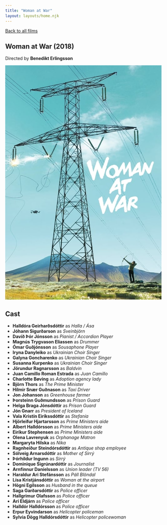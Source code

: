 ```yaml
---
title: "Woman at War"
layout: layouts/home.njk
---
```


<a href="../">Back to all films</a>

<article class="film">
  <h1>Woman at War (2018)</h1>

  <p class="director">
    Directed by <strong>Benedikt Erlingsson</strong>
  </p>

  <img src="../films/posters/woman-at-war.jpg" alt="">

  <h2>
    Cast
  </h2>
  <ul>
    <li><strong>Halldóra Geirharðsdóttir</strong> as <em>Halla / Ása</em></li>
<li><strong>Jóhann Sigurðarson</strong> as <em>Sveinbjörn</em></li>
<li><strong>Davíð Þór Jónsson</strong> as <em>Pianist / Accordion Player</em></li>
<li><strong>Magnús Trygvason Eliassen</strong> as <em>Drummer</em></li>
<li><strong>Ómar Guðjónsson</strong> as <em>Sousaphone Player</em></li>
<li><strong>Iryna Danyleiko</strong> as <em>Ukrainian Choir Singer</em></li>
<li><strong>Galyna Goncharenko</strong> as <em>Ukrainian Choir Singer</em></li>
<li><strong>Susanna Kurpenko</strong> as <em>Ukrainian Choir Singer</em></li>
<li><strong>Jörundur Ragnarsson</strong> as <em>Baldvin</em></li>
<li><strong>Juan Camillo Roman Estrada</strong> as <em>Juan Camillo</em></li>
<li><strong>Charlotte Bøving</strong> as <em>Adoption agency lady</em></li>
<li><strong>Björn Thors</strong> as <em>The Prime Minister</em></li>
<li><strong>Hilmir Snær Guðnason</strong> as <em>Taxi Driver</em></li>
<li><strong>Jon Johanson</strong> as <em>Greenhouse farmer</em></li>
<li><strong>Þorsteinn Guðmundsson</strong> as <em>Prison Guard</em></li>
<li><strong>Helga Braga Jónsdóttir</strong> as <em>Prison Guard</em></li>
<li><strong>Jón Gnarr</strong> as <em>President of Iceland</em></li>
<li><strong>Vala Kristín Eiríkssdóttir</strong> as <em>Stefanía</em></li>
<li><strong>Hjörleifur Hjartarsson</strong> as <em>Prime Ministers aide</em></li>
<li><strong>Albert Halldórsson</strong> as <em>Prime Ministers aide</em></li>
<li><strong>Eiríkur Stephensen</strong> as <em>Prime Ministers aide</em></li>
<li><strong>Olena Lavrenyuk</strong> as <em>Orphanage Matron</em></li>
<li><strong>Margaryta Hilska</strong> as <em>Nika</em></li>
<li><strong>Ragnheiður Steindórsdóttir</strong> as <em>Antique shop employee</em></li>
<li><strong>Sólveig Arnarsdóttir</strong> as <em>Mother of Sirrý</em></li>
<li><strong>Þórhildur Ingunn</strong> as <em>Sirrý</em></li>
<li><strong>Dominique Sigrúnardóttir</strong> as <em>Journalist</em></li>
<li><strong>Arnfinnur Daníelsson</strong> as <em>Union leader (TV 56)</em></li>
<li><strong>Haraldur Ari Stefánsson</strong> as <em>Páll Blöndal</em></li>
<li><strong>Lísa Kristjánsdóttir</strong> as <em>Woman at the airport</em></li>
<li><strong>Högni Egilsson</strong> as <em>Husband in the queue</em></li>
<li><strong>Saga Garðarsdóttir</strong> as <em>Police officer</em></li>
<li><strong>Hallgrimur Olafsson</strong> as <em>Police officer</em></li>
<li><strong>Ari Eldjárn</strong> as <em>Police officer</em></li>
<li><strong>Halldór Halldórsson</strong> as <em>Police officer</em></li>
<li><strong>Erpur Eyvindarson</strong> as <em>Helicopter policeman</em></li>
<li><strong>Sylvia Dögg Halldórsdóttir</strong> as <em>Helicopter policewoman</em></li>
  </ul>
</article>
